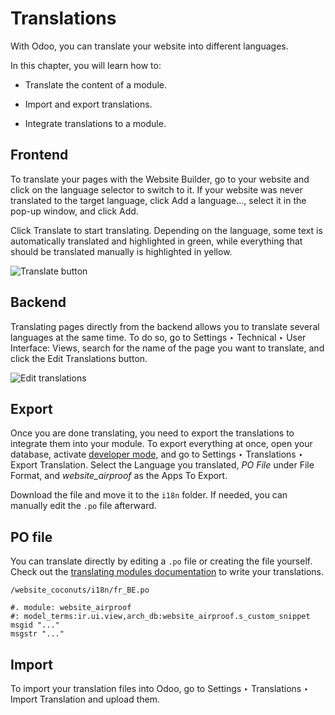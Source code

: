 # Translations

With Odoo, you can translate your website into different languages.

In this chapter, you will learn how to:

  * Translate the content of a module.

  * Import and export translations.

  * Integrate translations to a module.

## Frontend

To translate your pages with the Website Builder, go to your website and click
on the language selector to switch to it. If your website was never translated
to the target language, click Add a language…, select it in the pop-up window,
and click Add.

Click Translate to start translating. Depending on the language, some text is
automatically translated and highlighted in green, while everything that
should be translated manually is highlighted in yellow.

![Translate button](../../../_images/translate-button1.png)

## Backend

Translating pages directly from the backend allows you to translate several
languages at the same time. To do so, go to Settings ‣ Technical ‣ User
Interface: Views, search for the name of the page you want to translate, and
click the Edit Translations button.

![Edit translations](../../../_images/edit-translations.png)

## Export

Once you are done translating, you need to export the translations to
integrate them into your module. To export everything at once, open your
database, activate [developer
mode](../../../applications/general/developer_mode.html#developer-mode), and
go to Settings ‣ Translations ‣ Export Translation. Select the Language you
translated, _PO File_ under File Format, and _website_airproof_ as the Apps To
Export.

Download the file and move it to the `i18n` folder. If needed, you can
manually edit the `.po` file afterward.

## PO file

You can translate directly by editing a `.po` file or creating the file
yourself. Check out the [translating modules
documentation](../translations.html) to write your translations.

`/website_coconuts/i18n/fr_BE.po`

    
    
    #. module: website_airproof
    #: model_terms:ir.ui.view,arch_db:website_airproof.s_custom_snippet
    msgid "..."
    msgstr "..."
    

## Import

To import your translation files into Odoo, go to Settings ‣ Translations ‣
Import Translation and upload them.

